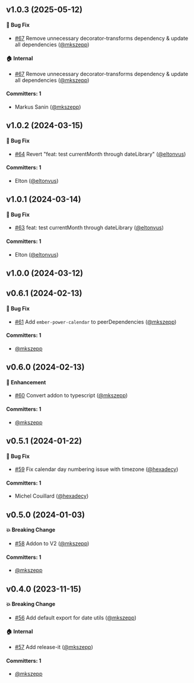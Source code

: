 







## v1.0.3 (2025-05-12)

#### :bug: Bug Fix
* [#67](https://github.com/cibernox/ember-power-calendar-moment/pull/67) Remove unnecessary decorator-transforms dependency & update all dependencies ([@mkszepp](https://github.com/mkszepp))

#### :house: Internal
* [#67](https://github.com/cibernox/ember-power-calendar-moment/pull/67) Remove unnecessary decorator-transforms dependency & update all dependencies ([@mkszepp](https://github.com/mkszepp))

#### Committers: 1
- Markus Sanin ([@mkszepp](https://github.com/mkszepp))

## v1.0.2 (2024-03-15)

#### :bug: Bug Fix
* [#64](https://github.com/cibernox/ember-power-calendar-moment/pull/64) Revert "feat: test currentMonth through dateLibrary" ([@eltonvus](https://github.com/eltonvus))

#### Committers: 1
- Elton ([@eltonvus](https://github.com/eltonvus))

## v1.0.1 (2024-03-14)

#### :bug: Bug Fix
* [#63](https://github.com/cibernox/ember-power-calendar-moment/pull/63) feat: test currentMonth through dateLibrary ([@eltonvus](https://github.com/eltonvus))

#### Committers: 1
- Elton ([@eltonvus](https://github.com/eltonvus))

## v1.0.0 (2024-03-12)

## v0.6.1 (2024-02-13)

#### :bug: Bug Fix
* [#61](https://github.com/cibernox/ember-power-calendar-moment/pull/61) Add `ember-power-calendar` to peerDependencies ([@mkszepp](https://github.com/mkszepp))

#### Committers: 1
- [@mkszepp](https://github.com/mkszepp)

## v0.6.0 (2024-02-13)

#### :rocket: Enhancement
* [#60](https://github.com/cibernox/ember-power-calendar-moment/pull/60) Convert addon to typescript ([@mkszepp](https://github.com/mkszepp))

#### Committers: 1
- [@mkszepp](https://github.com/mkszepp)

## v0.5.1 (2024-01-22)

#### :bug: Bug Fix
* [#59](https://github.com/cibernox/ember-power-calendar-moment/pull/59) Fix calendar day numbering issue with timezone ([@hexadecy](https://github.com/hexadecy))

#### Committers: 1
- Michel Couillard ([@hexadecy](https://github.com/hexadecy))

## v0.5.0 (2024-01-03)

#### :boom: Breaking Change
* [#58](https://github.com/cibernox/ember-power-calendar-moment/pull/58) Addon to V2 ([@mkszepp](https://github.com/mkszepp))

#### Committers: 1
- [@mkszepp](https://github.com/mkszepp)

## v0.4.0 (2023-11-15)

#### :boom: Breaking Change
* [#56](https://github.com/cibernox/ember-power-calendar-moment/pull/56) Add default export for date utils ([@mkszepp](https://github.com/mkszepp))

#### :house: Internal
* [#57](https://github.com/cibernox/ember-power-calendar-moment/pull/57) Add release-it ([@mkszepp](https://github.com/mkszepp))

#### Committers: 1
- [@mkszepp](https://github.com/mkszepp)

